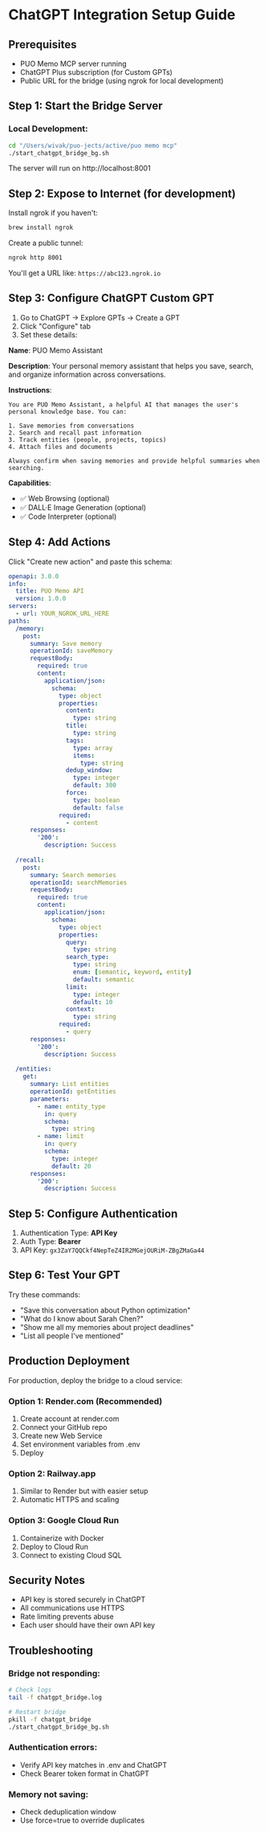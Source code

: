 # ChatGPT Integration Setup Guide

## Prerequisites
- PUO Memo MCP server running
- ChatGPT Plus subscription (for Custom GPTs)
- Public URL for the bridge (using ngrok for local development)

## Step 1: Start the Bridge Server

### Local Development:
```bash
cd "/Users/wivak/puo-jects/active/puo memo mcp"
./start_chatgpt_bridge_bg.sh
```

The server will run on http://localhost:8001

## Step 2: Expose to Internet (for development)

Install ngrok if you haven't:
```bash
brew install ngrok
```

Create a public tunnel:
```bash
ngrok http 8001
```

You'll get a URL like: `https://abc123.ngrok.io`

## Step 3: Configure ChatGPT Custom GPT

1. Go to ChatGPT → Explore GPTs → Create a GPT
2. Click "Configure" tab
3. Set these details:

**Name**: PUO Memo Assistant

**Description**: 
Your personal memory assistant that helps you save, search, and organize information across conversations.

**Instructions**:
```
You are PUO Memo Assistant, a helpful AI that manages the user's personal knowledge base. You can:

1. Save memories from conversations
2. Search and recall past information
3. Track entities (people, projects, topics)
4. Attach files and documents

Always confirm when saving memories and provide helpful summaries when searching.
```

**Capabilities**: 
- ✅ Web Browsing (optional)
- ✅ DALL·E Image Generation (optional)
- ✅ Code Interpreter (optional)

## Step 4: Add Actions

Click "Create new action" and paste this schema:

```yaml
openapi: 3.0.0
info:
  title: PUO Memo API
  version: 1.0.0
servers:
  - url: YOUR_NGROK_URL_HERE
paths:
  /memory:
    post:
      summary: Save memory
      operationId: saveMemory
      requestBody:
        required: true
        content:
          application/json:
            schema:
              type: object
              properties:
                content:
                  type: string
                title:
                  type: string
                tags:
                  type: array
                  items:
                    type: string
                dedup_window:
                  type: integer
                  default: 300
                force:
                  type: boolean
                  default: false
              required:
                - content
      responses:
        '200':
          description: Success
  
  /recall:
    post:
      summary: Search memories
      operationId: searchMemories
      requestBody:
        required: true
        content:
          application/json:
            schema:
              type: object
              properties:
                query:
                  type: string
                search_type:
                  type: string
                  enum: [semantic, keyword, entity]
                  default: semantic
                limit:
                  type: integer
                  default: 10
                context:
                  type: string
              required:
                - query
      responses:
        '200':
          description: Success
  
  /entities:
    get:
      summary: List entities
      operationId: getEntities
      parameters:
        - name: entity_type
          in: query
          schema:
            type: string
        - name: limit
          in: query
          schema:
            type: integer
            default: 20
      responses:
        '200':
          description: Success
```

## Step 5: Configure Authentication

1. Authentication Type: **API Key**
2. Auth Type: **Bearer**
3. API Key: `gx3ZaY7QQCkf4NepTeZ4IR2MGejOURiM-ZBgZMaGa44`

## Step 6: Test Your GPT

Try these commands:
- "Save this conversation about Python optimization"
- "What do I know about Sarah Chen?"
- "Show me all my memories about project deadlines"
- "List all people I've mentioned"

## Production Deployment

For production, deploy the bridge to a cloud service:

### Option 1: Render.com (Recommended)
1. Create account at render.com
2. Connect your GitHub repo
3. Create new Web Service
4. Set environment variables from .env
5. Deploy

### Option 2: Railway.app
1. Similar to Render but with easier setup
2. Automatic HTTPS and scaling

### Option 3: Google Cloud Run
1. Containerize with Docker
2. Deploy to Cloud Run
3. Connect to existing Cloud SQL

## Security Notes

- API key is stored securely in ChatGPT
- All communications use HTTPS
- Rate limiting prevents abuse
- Each user should have their own API key

## Troubleshooting

### Bridge not responding:
```bash
# Check logs
tail -f chatgpt_bridge.log

# Restart bridge
pkill -f chatgpt_bridge
./start_chatgpt_bridge_bg.sh
```

### Authentication errors:
- Verify API key matches in .env and ChatGPT
- Check Bearer token format in ChatGPT

### Memory not saving:
- Check deduplication window
- Use force=true to override duplicates